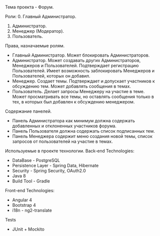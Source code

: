 Тема проекта - Форум.

Роли:
0. Главный Администратор.
1. Администратор.
2. Менеджер (Модератор).
3. Пользователь.

Права, назначаемые ролям.
- Главный Администратор.
Может блокировать Администраторов.
- Администратор.
 Может создавать других Администраторов, Менеджеров и Пользователей. Подтверждает регистрацию Пользователей. Имеет возможность заблокировать Менеджеров и Пользователей, которых он добавил.
- Менеджер. 
Создает темы. Подтверждает и допускает участников к обсуждению тем. Может добавлять сообщения в темах.
- Пользователь. Делает запросы Менеджеру на участие в теме. Может просматривать все темы, но оставлять сообщения только в тех, в которых был добавлен к обсуждению менеджером.

Содержание панелей.
- Панель Администратора как минимум должна содержать добавленных и отклоненных участников форума.
- Панель Пользователя должна содержать список подписанных тем.
- Панель Менеджера содержит меню создания новой темы, список запросов от пользователей на участие в темах.

Используемые в проекте технологии.
Back-end Technologies:
- DataBase - PostgreSQL
- Persistence Layer - Spring Data, Hibernate
- Security - Spring Security, OAuth2.0
- Java 8
- Build Tool - Gradle

Front-end Technologies:
- Angular 4
- Bootstrap 4
- i18n - ng2-translate

Tests
- JUnit + Mockito
